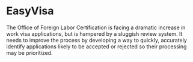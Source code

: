 # EasyVisa
The Office of Foreign Labor Certification is facing a dramatic increase in work visa applications, but is hampered by a sluggish review system. It needs to improve the process by developing a way to quickly, accurately identify applications likely to be accepted or rejected so their processing may be prioritized.
